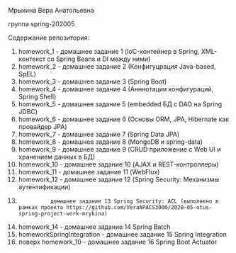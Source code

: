 Мрыкина Вера Анатольевна

группа spring-202005

Содержание репозитория:
1. homework_1 - домашнее задание 1 (IoC-контейнер в Spring, XML-контекст cо Spring Beans и DI между ними)
2. homework_2 - домашнее задание 2 (Конфигуцрация Java-based, SpEL)
3. homework_3 - домашнее задание 3 (Spring Boot)
4. homework_4 - домашнее задание 4 (Анннотации конфигураций, Spring Shell)
5. homework_5 - домашнее задание 5 (embedded БД с DAO на Spring JDBC)
6. homework_6 - домашнее задание 6 (Основы ORM, JPA, Hibernate как провайдер JPA)
7. homework_7 - домашнее задание 7 (Spring Data JPA)
8. homework_8 - домашнее задание 8 (MongoDB и spring-data)
9. homework_9 - домашнее задание 9 (CRUD приложение с Web UI и хранением данных в БД)
10. homework_10 - домашнее задание 10 (AJAX и REST-контроллеры)
11. homework_11 - домашнее задание 11 (WebFlux)
12. homework_12 - домашнее задание 12 (Spring Security: Механизмы аутентификации)
13.               домашнее задание 13 Spring Security: ACL (выполнено в рамках проекта https://github.com/VeraAPACS3000/2020-05-otus-spring-project-work-mrykina)
14. homework_14 - домашнее задание 14 Spring Batch
15. homeworkSpringIntegration - домашнее задание 15 Spring Integration
16. поверх homework_10 - домашнее задание 16 Spring Boot Actuator
